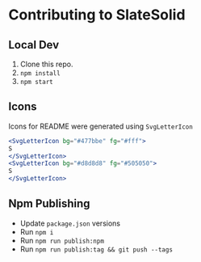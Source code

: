 # Contributing to SlateSolid

## Local Dev

1. Clone this repo.
1. `npm install`
1. `npm start`

## Icons

Icons for README were generated using `SvgLetterIcon`

```jsx
<SvgLetterIcon bg="#477bbe" fg="#fff">
S
</SvgLetterIcon>
<SvgLetterIcon bg="#d8d8d8" fg="#505050">
S
</SvgLetterIcon>
```

## Npm Publishing

- Update `package.json` versions
- Run `npm i`
- Run `npm run publish:npm`
- Run `npm run publish:tag && git push --tags`
